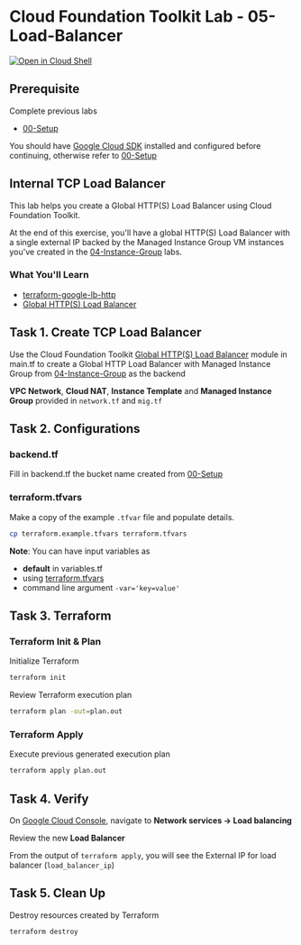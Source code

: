 
# Cloud Foundation Toolkit Lab - 05-Load-Balancer
[![Open in Cloud Shell](https://gstatic.com/cloudssh/images/open-btn.svg)](https://ssh.cloud.google.com/cloudshell/editor?cloudshell_git_repo=https%3A%2F%2Fgithub.com%2Fterraform-google-modules%2Fcloud-foundation-training&cloudshell_git_branch=master&cloudshell_open_in_editor=main.tf&cloudshell_tutorial=README.md&cloudshell_working_dir=05-Load-Balancer)

## Prerequisite

Complete previous labs
* [00-Setup](https://github.com/terraform-google-modules/cloud-foundation-training/tree/master/00-Setup/README.md)

You should have [Google Cloud SDK](https://cloud.google.com/sdk/docs/downloads-interactive) installed and configured before continuing, otherwise refer to [00-Setup](https://github.com/terraform-google-modules/cloud-foundation-training/tree/master/00-Setup/README.md)

## Internal TCP Load Balancer

This lab helps you create a Global HTTP(S) Load Balancer using Cloud Foundation Toolkit.

At the end of this exercise, you'll have a global HTTP(S) Load Balancer with a single external IP backed by the Managed Instance Group VM instances you've created in the [04-Instance-Group](https://github.com/terraform-google-modules/cloud-foundation-training/tree/master/04-Instance-Group/README.md) labs.

### What You'll Learn

* [terraform-google-lb-http](https://github.com/terraform-google-modules/terraform-google-lb-http)
* [Global HTTP(S) Load Balancer](https://cloud.google.com/load-balancing/docs/https)


## Task 1. Create TCP Load Balancer

Use the Cloud Foundation Toolkit [Global HTTP(S) Load Balancer](https://github.com/terraform-google-modules/terraform-google-lb-http) module in main.tf to create a Global HTTP Load Balancer with Managed Instance Group from [04-Instance-Group](https://github.com/terraform-google-modules/cloud-foundation-training/tree/master/04-Instance-Group/README.md) as the backend

**VPC Network**, **Cloud NAT**, **Instance Template** and **Managed Instance Group** provided in `network.tf` and `mig.tf`

## Task 2. Configurations

### backend.tf

Fill in backend.tf the bucket name created from [00-Setup](https://github.com/terraform-google-modules/cloud-foundation-training/tree/master/00-Setup/README.md)

### terraform.tfvars

Make a copy of the example `.tfvar` file and populate details.
```bash
cp terraform.example.tfvars terraform.tfvars
```

**Note**: You can have input variables as

* **default** in variables.tf
* using [terraform.tfvars](https://www.terraform.io/docs/configuration/variables.html#variable-definitions-tfvars-files)
* command line argument `-var='key=value'`

## Task 3. Terraform

### Terraform Init & Plan
Initialize Terraform
```bash
terraform init
```

Review Terraform execution plan
```bash
terraform plan -out=plan.out
```

### Terraform Apply

Execute previous generated execution plan

```bash
terraform apply plan.out
```

## Task 4. Verify

On [Google Cloud Console](https://console.cloud.google.com/), navigate to **Network services -> Load balancing**

Review the new **Load Balancer**

From the output of `terraform apply`, you will see the External IP for load balancer (`load_balancer_ip`)


## Task 5. Clean Up

Destroy resources created by Terraform

```bash
terraform destroy
```
